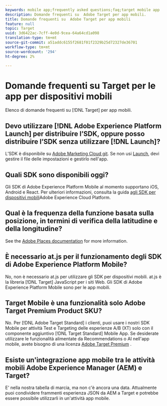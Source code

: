 ```yaml
---
keywords: mobile app;frequently asked questions;faq;target mobile app
description: Domande frequenti su  Adobe Target per app mobili.
title: Domande frequenti su  Adobe Target per app mobili
feature: null
topic: Target
uuid: 3d6422ac-7cff-4e0d-9cea-64a64cd1a098
translation-type: tm+mt
source-git-commit: a51addc6155f2681f01f2329b25d72327de36701
workflow-type: tm+mt
source-wordcount: '294'
ht-degree: 2%

---
```



# Domande frequenti su Target per le app per dispositivi mobili

Elenco di domande frequenti su [!DNL Target] per app mobili.

## Devo utilizzare [!DNL Adobe Experience Platform Launch] per distribuire l’SDK, oppure posso distribuire l’SDK senza utilizzare [!DNL Launch]?

L’SDK è disponibile su [Adobe Marketing Cloud git](https://github.com/Adobe-Marketing-Cloud/acp-sdks/). Se non usi [Launch](https://docs.adobe.com/content/help/en/launch/using/overview.html), devi gestire il file delle impostazioni e gestirlo nell&#39;app.

## Quali SDK sono disponibili oggi?

Gli SDK di Adobe Experience Platform Mobile al momento supportano iOS, Android e React. Per ulteriori informazioni, consulta la guida [agli SDK per dispositivi mobili](https://aep-sdks.gitbook.io/docs/)Adobe Experience Cloud Platform.

## Qual è la frequenza della funzione basata sulla posizione, in termini di verifica della latitudine e della longitudine?

See the [Adobe Places documentation](https://placesdocs.com/places-services-by-adobe-documentation/) for more information.

## È necessario at.js per il funzionamento degli SDK di Adobe Experience Platform Mobile?

No, non è necessario at.js per utilizzare gli SDK per dispositivi mobili. at.js è la libreria [!DNL Target] JavaScript per i siti Web. Gli SDK di Adobe Experience Platform Mobile sono per le app mobili.

## Target Mobile è una funzionalità  solo Adobe Target Premium Product SKU?

No. Per [!DNL Adobe Target Standard] i clienti, puoi usare i nostri SDK Mobile per attività Test e Targeting delle esperienze A/B (XT) solo con il componente aggiuntivo [!DNL Target Standard] Mobile App. Se desiderate utilizzare le funzionalità alimentate da Recommendations o AI nell&#39;app mobile, avete bisogno di una licenza [Adobe Target Premium](/help/c-intro/intro.md#premium) .

## Esiste un&#39;integrazione app mobile tra le attività mobili Adobe Experience Manager (AEM) e Target?

E&#39; nella nostra tabella di marcia, ma non c&#39;è ancora una data. Attualmente puoi condividere frammenti [](/help/c-experiences/c-manage-content/aem-experience-fragments.md) esperienza JSON da AEM a Target e potrebbe essere possibile utilizzarli in un&#39;attività app mobile.
